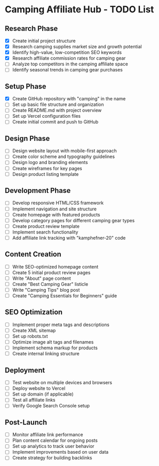 # Camping Affiliate Hub - TODO List

## Research Phase
- [x] Create initial project structure
- [x] Research camping supplies market size and growth potential
- [x] Identify high-value, low-competition SEO keywords
- [x] Research affiliate commission rates for camping gear
- [ ] Analyze top competitors in the camping affiliate space
- [ ] Identify seasonal trends in camping gear purchases

## Setup Phase
- [x] Create GitHub repository with "camping" in the name
- [ ] Set up basic file structure and organization
- [ ] Create README.md with project overview
- [ ] Set up Vercel configuration files
- [ ] Create initial commit and push to GitHub

## Design Phase
- [ ] Design website layout with mobile-first approach
- [ ] Create color scheme and typography guidelines
- [ ] Design logo and branding elements
- [ ] Create wireframes for key pages
- [ ] Design product listing template

## Development Phase
- [ ] Develop responsive HTML/CSS framework
- [ ] Implement navigation and site structure
- [ ] Create homepage with featured products
- [ ] Develop category pages for different camping gear types
- [ ] Create product review template
- [ ] Implement search functionality
- [ ] Add affiliate link tracking with "kamphefner-20" code

## Content Creation
- [ ] Write SEO-optimized homepage content
- [ ] Create 5 initial product review pages
- [ ] Write "About" page content
- [ ] Create "Best Camping Gear" listicle
- [ ] Write "Camping Tips" blog post
- [ ] Create "Camping Essentials for Beginners" guide

## SEO Optimization
- [ ] Implement proper meta tags and descriptions
- [ ] Create XML sitemap
- [ ] Set up robots.txt
- [ ] Optimize image alt tags and filenames
- [ ] Implement schema markup for products
- [ ] Create internal linking structure

## Deployment
- [ ] Test website on multiple devices and browsers
- [ ] Deploy website to Vercel
- [ ] Set up domain (if applicable)
- [ ] Test all affiliate links
- [ ] Verify Google Search Console setup

## Post-Launch
- [ ] Monitor affiliate link performance
- [ ] Plan content calendar for ongoing posts
- [ ] Set up analytics to track user behavior
- [ ] Implement improvements based on user data
- [ ] Create strategy for building backlinks
